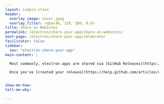 ```yaml
---
layout: simple-class
header:
  overlay_image: cover.jpeg
  overlay_filter: rgba(46, 129, 200, 0.6)
title: Share on Websites
permalink: /electron/share-your-app/share-on-websites/
next-page: /electron/share-your-app/celebrate/
facilitator: false
sidebar:
  nav: "electron-share-your-app"
main-content: |

  Most commonly, electron apps are shared via [GitHub Releases](https://help.github.com/articles/about-releases/). People who create and package their own applications upload the binaries to a GitHub repository where others can download them. You can see some great examples of this on the [electron app page](https://electron.atom.io/apps/). This is free, version controlled, and kept cleanly alongside your code.

  Once you've [created your release](https://help.github.com/articles/creating-releases/), you could then link to your downloads from your very own [GitHub pages site](../../github-cli/), or any site for that matter.


show-me-how:
tell-me-why:

---
```

